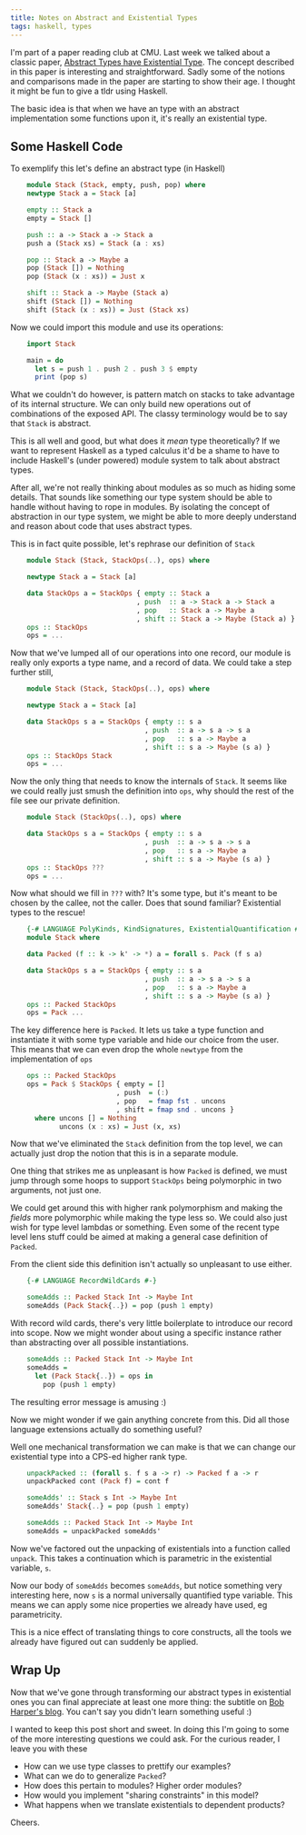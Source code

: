 ```yaml
---
title: Notes on Abstract and Existential Types
tags: haskell, types
---
```


I'm part of a paper reading club at CMU. Last week we talked about a
classic paper, [Abstract Types have Existential Type][paper]. The
concept described in this paper is interesting and
straightforward. Sadly some of the notions and comparisons made in the
paper are starting to show their age. I thought it might be fun to
give a tldr using Haskell.

The basic idea is that when we have an type with an abstract
implementation some functions upon it, it's really an existential
type.

## Some Haskell Code

To exemplify this let's define an abstract type (in Haskell)

``` haskell
    module Stack (Stack, empty, push, pop) where
    newtype Stack a = Stack [a]

    empty :: Stack a
    empty = Stack []

    push :: a -> Stack a -> Stack a
    push a (Stack xs) = Stack (a : xs)

    pop :: Stack a -> Maybe a
    pop (Stack []) = Nothing
    pop (Stack (x : xs)) = Just x

    shift :: Stack a -> Maybe (Stack a)
    shift (Stack []) = Nothing
    shift (Stack (x : xs)) = Just (Stack xs)
```

Now we could import this module and use its operations:

``` haskell
    import Stack

    main = do
      let s = push 1 . push 2 . push 3 $ empty
      print (pop s)
```

What we couldn't do however, is pattern match on stacks to take
advantage of its internal structure. We can only build new operations
out of combinations of the exposed API. The classy terminology would
be to say that `Stack` is abstract.

This is all well and good, but what does it *mean* type theoretically?
If we want to represent Haskell as a typed calculus it'd be a shame to
have to include Haskell's (under powered) module system to talk about
abstract types.

After all, we're not really thinking about modules as so much as
hiding some details. That sounds like something our type system should
be able to handle without having to rope in modules. By isolating the
concept of abstraction in our type system, we might be able to more
deeply understand and reason about code that uses abstract types.

This is in fact quite possible, let's rephrase our definition of
`Stack`

``` haskell
    module Stack (Stack, StackOps(..), ops) where

    newtype Stack a = Stack [a]

    data StackOps a = StackOps { empty :: Stack a
                               , push  :: a -> Stack a -> Stack a
                               , pop   :: Stack a -> Maybe a
                               , shift :: Stack a -> Maybe (Stack a) }
    ops :: StackOps
    ops = ...
```

Now that we've lumped all of our operations into one record, our
module is really only exports a type name, and a record of data. We
could take a step further still,

``` haskell
    module Stack (Stack, StackOps(..), ops) where

    newtype Stack a = Stack [a]

    data StackOps s a = StackOps { empty :: s a
                                 , push  :: a -> s a -> s a
                                 , pop   :: s a -> Maybe a
                                 , shift :: s a -> Maybe (s a) }
    ops :: StackOps Stack
    ops = ...
```

Now the only thing that needs to know the internals of `Stack`. It
seems like we could really just smush the definition into `ops`, why
should the rest of the file see our private definition.

``` haskell
    module Stack (StackOps(..), ops) where

    data StackOps s a = StackOps { empty :: s a
                                 , push  :: a -> s a -> s a
                                 , pop   :: s a -> Maybe a
                                 , shift :: s a -> Maybe (s a) }
    ops :: StackOps ???
    ops = ...
```

Now what should we fill in `???` with? It's some type, but it's meant
to be chosen by the callee, not the caller. Does that sound familiar?
Existential types to the rescue!

``` haskell
    {-# LANGUAGE PolyKinds, KindSignatures, ExistentialQuantification #-}
    module Stack where

    data Packed (f :: k -> k' -> *) a = forall s. Pack (f s a)

    data StackOps s a = StackOps { empty :: s a
                                 , push  :: a -> s a -> s a
                                 , pop   :: s a -> Maybe a
                                 , shift :: s a -> Maybe (s a) }
    ops :: Packed StackOps
    ops = Pack ...
```

The key difference here is `Packed`. It lets us take a type function
and instantiate it with some type variable and hide our choice from
the user. This means that we can even drop the whole `newtype` from
the implementation of `ops`

``` haskell
    ops :: Packed StackOps
    ops = Pack $ StackOps { empty = []
                          , push  = (:)
                          , pop   = fmap fst . uncons
                          , shift = fmap snd . uncons }
      where uncons [] = Nothing
            uncons (x : xs) = Just (x, xs)
```

Now that we've eliminated the `Stack` definition from the top level, we
can actually just drop the notion that this is in a separate module.

One thing that strikes me as unpleasant is how `Packed` is defined, we
must jump through some hoops to support `StackOps` being polymorphic
in two arguments, not just one.

We could get around this with higher rank polymorphism and making the
*fields* more polymorphic while making the type less so. We could also
just wish for type level lambdas or something. Even some of the recent
type level lens stuff could be aimed at making a general case
definition of `Packed`.

From the client side this definition isn't actually so unpleasant to
use either.

``` haskell
    {-# LANGUAGE RecordWildCards #-}

    someAdds :: Packed Stack Int -> Maybe Int
    someAdds (Pack Stack{..}) = pop (push 1 empty)
```

With record wild cards, there's very little boilerplate to introduce
our record into scope.  Now we might wonder about using a specific
instance rather than abstracting over all possible instantiations.

``` haskell
    someAdds :: Packed Stack Int -> Maybe Int
    someAdds =
      let (Pack Stack{..}) = ops in
        pop (push 1 empty)
```

The resulting error message is amusing :)

Now we might wonder if we gain anything concrete from this. Did all
those language extensions actually do something useful?

Well one mechanical transformation we can make is that we can change
our existential type into a CPS-ed higher rank type.

``` haskell
    unpackPacked :: (forall s. f s a -> r) -> Packed f a -> r
    unpackPacked cont (Pack f) = cont f

    someAdds' :: Stack s Int -> Maybe Int
    someAdds' Stack{..} = pop (push 1 empty)

    someAdds :: Packed Stack Int -> Maybe Int
    someAdds = unpackPacked someAdds'
```

Now we've factored out the unpacking of existentials into a function
called `unpack`. This takes a continuation which is parametric in the
existential variable, `s`.

Now our body of `someAdds` becomes `someAdds`, but notice something
very interesting here, now `s` is a normal universally quantified type
variable. This means we can apply some nice properties we already have
used, eg parametricity.

This is a nice effect of translating things to core constructs, all
the tools we already have figured out can suddenly be applied.

## Wrap Up

Now that we've gone through transforming our abstract types in
existential ones you can final appreciate at least one more thing: the
subtitle on [Bob Harper's blog][bobs blog]. You can't say you didn't
learn something useful :)

I wanted to keep this post short and sweet. In doing this I'm going to
some of the more interesting questions we could ask. For the curious
reader, I leave you with these

 - How can we use type classes to prettify our examples?
 - What can we do to generalize `Packed`?
 - How does this pertain to modules? Higher order modules?
 - How would you implement "sharing constraints" in this model?
 - What happens when we translate existentials to dependent products?

Cheers.

[paper]: http://theory.stanford.edu/~jcm/papers/mitch-plotkin-88.pdf
[bobs blog]: http://existentialtype.wordpress.com/
